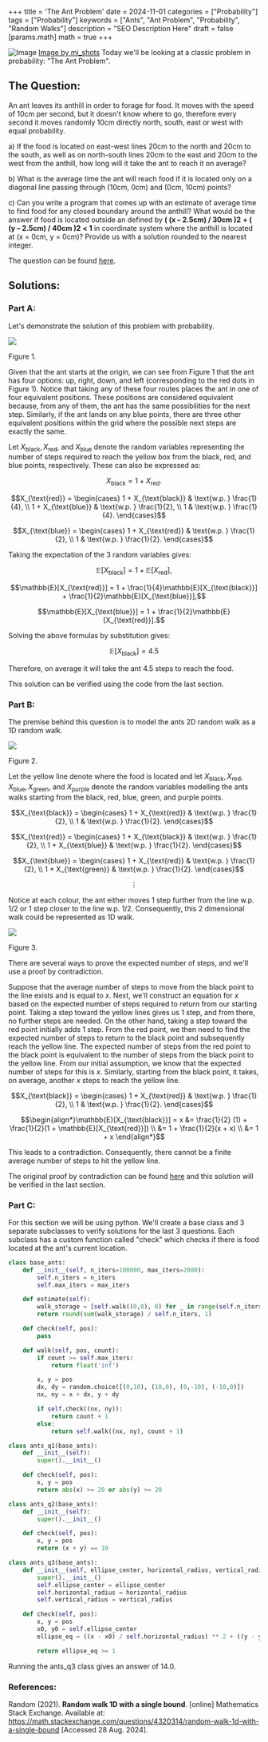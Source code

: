 +++
title = 'The Ant Problem'
date = 2024-11-01
categories = ["Probability"]
tags = ["Probability"]
keywords = ["Ants", "Ant Problem", "Probability", "Random Walks"]
description = "SEO Description Here"
draft = false
[params.math]
  math = true
+++

![Image](/images/mi_shots-8SJwz4nk7FA-unsplash.jpg)
[Image by mi_shots](https://unsplash.com/@mi_shots?utm_source=ghost&utm_medium=referral&utm_campaign=api-credit)
Today we'll be looking at a classic problem in probability: "The Ant Problem".

## The Question:

An ant leaves its anthill in order to forage for food. It moves with the speed of 10cm per second, but it doesn't know where to go, therefore every second it moves randomly 10cm directly north, south, east or west with equal probability.

a) If the food is located on east-west lines 20cm to the north and 20cm to the south, as well as on north-south lines 20cm to the east and 20cm to the west from the anthill, how long will it take the ant to reach it on average?

b) What is the average time the ant will reach food if it is located only on a diagonal line passing through (10cm, 0cm) and (0cm, 10cm) points?

c) Can you write a program that comes up with an estimate of average time to find food for any closed boundary around the anthill? What would be the answer if food is located outside an defined by __( (x – 2.5cm) / 30cm )2__ __+ ( (y – 2.5cm) / 40cm )2__ __< 1__ in coordinate system where the anthill is located at (x = 0cm, y = 0cm)? Provide us with a solution rounded to the nearest integer.

The question can be found [here](https://dsapattern.nl/vacancies/8/).

## Solutions:

### Part A:

Let's demonstrate the solution of this problem with probability.

![](https://mathstoml.ghost.io/content/images/2024/08/image-12.png)

Figure 1.

Given that the ant starts at the origin, we can see from Figure 1 that the ant has four options: up, right, down, and left (corresponding to the red dots in Figure 1). Notice that taking any of these four routes places the ant in one of four equivalent positions. These positions are considered equivalent because, from any of them, the ant has the same possibilities for the next step. Similarly, if the ant lands on any blue points, there are three other equivalent positions within the grid where the possible next steps are exactly the same.

Let $X_{\text{black}}, X_{\text{red}},$ and $X_{\text{blue}}$ denote the random variables representing the number of steps required to reach the yellow box from the black, red, and blue points, respectively. These can also be expressed as:

$$X_{\text{black}} = 1 + X_{\text{red}}.$$

$$X_{\text{red}} = \begin{cases} 1 + X_{\text{black}} & \text{w.p. } \frac{1}{4}, \\ 1 + X_{\text{blue}} & \text{w.p. } \frac{1}{2}, \\ 1 & \text{w.p. } \frac{1}{4}. \end{cases}$$

$$X_{\text{blue}} = \begin{cases} 1 + X_{\text{red}} & \text{w.p. } \frac{1}{2}, \\ 1 & \text{w.p. } \frac{1}{2}. \end{cases}$$

Taking the expectation of the 3 random variables gives:

$$\mathbb{E}[X_{\text{black}}] = 1 + \mathbb{E}[X_{\text{red}}],$$

$$\mathbb{E}[X_{\text{red}}] = 1 + \frac{1}{4}\mathbb{E}[X_{\text{black}}] + \frac{1}{2}\mathbb{E}[X_{\text{blue}}],$$

$$\mathbb{E}[X_{\text{blue}}] = 1 + \frac{1}{2}\mathbb{E}[X_{\text{red}}].$$

Solving the above formulas by substitution gives:

$$\mathbb{E}[X_{\text{black}}] = 4.5$$

Therefore, on average it will take the ant 4.5 steps to reach the food.

This solution can be verified using the code from the last section.

### Part B:

The premise behind this question is to model the ants 2D random walk as a 1D random walk.

![](https://mathstoml.ghost.io/content/images/2024/08/image-13.png)

Figure 2.

Let the yellow line denote where the food is located and let $X_{\text{black}}, X_{\text{red}}, X_{\text{blue}}, X_{\text{green}},$ and $X_{\text{purple}}$ denote the random variables modelling the ants walks starting from the black, red, blue, green, and purple points.

$$X_{\text{black}} = \begin{cases} 1 + X_{\text{red}} & \text{w.p. } \frac{1}{2}, \\ 1 & \text{w.p. } \frac{1}{2}. \end{cases}$$

$$X_{\text{red}} = \begin{cases} 1 + X_{\text{black}} & \text{w.p. } \frac{1}{2}, \\ 1 + X_{\text{blue}} & \text{w.p. } \frac{1}{2}. \end{cases}$$

$$X_{\text{blue}} = \begin{cases} 1 + X_{\text{red}} & \text{w.p. } \frac{1}{2}, \\ 1 + X_{\text{green}} & \text{w.p. } \frac{1}{2}. \end{cases}$$

$$\vdots$$

Notice at each colour, the ant either moves 1 step further from the line w.p. 1/2 or 1 step closer to the line w.p. 1/2. Consequently, this 2 dimensional walk could be represented as 1D walk.

![](https://mathstoml.ghost.io/content/images/2024/08/image-15.png)

Figure 3.

There are several ways to prove the expected number of steps, and we'll use a proof by contradiction.

Suppose that the average number of steps to move from the black point to the line exists and is equal to $x$. Next, we'll construct an equation for $x$ based on the expected number of steps required to return from our starting point. Taking a step toward the yellow lines gives us 1 step, and from there, no further steps are needed. On the other hand, taking a step toward the red point initially adds 1 step. From the red point, we then need to find the expected number of steps to return to the black point and subsequently reach the yellow line. The expected number of steps from the red point to the black point is equivalent to the number of steps from the black point to the yellow line. From our initial assumption, we know that the expected number of steps for this is $x$. Similarly, starting from the black point, it takes, on average, another $x$ steps to reach the yellow line.

$$X_{\text{black}} = \begin{cases} 1 + X_{\text{red}} & \text{w.p. } \frac{1}{2}, \\ 1 & \text{w.p. } \frac{1}{2}. \end{cases}$$

$$\begin{align*}\mathbb{E}[X_{\text{black}}] = x &= \frac{1}{2} (1) + \frac{1}{2}(1 + \mathbb{E}[X_{\text{red}}]) \\ &= 1 + \frac{1}{2}(x + x) \\ &= 1 + x \end{align*}$$

This leads to a contradiction. Consequently, there cannot be a finite average number of steps to hit the yellow line.

The original proof by contradiction can be found [here](https://math.stackexchange.com/questions/4320314/random-walk-1d-with-a-single-bound) and this solution will be verified in the last section.

### Part C:

For this section we will be using python. We'll create a base class and 3 separate subclasses to verify solutions for the last 3 questions. Each subclass has a custom function called "check" which checks if there is food located at the ant's current location.

```python
class base_ants:
	def __init__(self, n_iters=100000, max_iters=2000):
		self.n_iters = n_iters
		self.max_iters = max_iters

	def estimate(self):
		walk_storage = [self.walk((0,0), 0) for _ in range(self.n_iters)]
		return round(sum(walk_storage) / self.n_iters, 1)

	def check(self, pos):
		pass

	def walk(self, pos, count):
		if count >= self.max_iters:
			return float('inf')

		x, y = pos
		dx, dy = random.choice([(0,10), (10,0), (0,-10), (-10,0)])
		nx, ny = x + dx, y + dy

		if self.check((nx, ny)):
			return count + 1
		else:
			return self.walk((nx, ny), count + 1)

class ants_q1(base_ants):
	def __init__(self):
		super().__init__()

	def check(self, pos):
		x, y = pos
		return abs(x) >= 20 or abs(y) >= 20

class ants_q2(base_ants):
	def __init__(self):
		super().__init__()

	def check(self, pos):
		x, y = pos
		return (x + y) == 10

class ants_q3(base_ants):
	def __init__(self, ellipse_center, horizontal_radius, vertical_radius):
		super().__init__()
		self.ellipse_center = ellipse_center
		self.horizontal_radius = horizontal_radius
		self.vertical_radius = vertical_radius

	def check(self, pos):
		x, y = pos
		x0, y0 = self.ellipse_center
		ellipse_eq = ((x - x0) / self.horizontal_radius) ** 2 + ((y - y0) / self.vertical_radius) ** 2

		return ellipse_eq >= 1
```

Running the ants_q3 class gives an answer of 14.0.

### References:

Random (2021). __Random walk 1D with a single bound__. [online] Mathematics Stack Exchange. Available at: https://math.stackexchange.com/questions/4320314/random-walk-1d-with-a-single-bound [Accessed 28 Aug. 2024].

‌